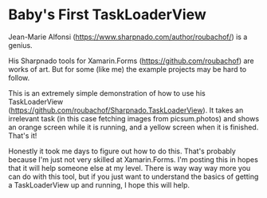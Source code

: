# Baby's First TaskLoaderView

Jean-Marie Alfonsi (https://www.sharpnado.com/author/roubachof/) is a genius.

His Sharpnado tools for Xamarin.Forms (https://github.com/roubachof) are works of art. But for some (like me) the example projects may be hard to follow.

This is an extremely simple demonstration of how to use his TaskLoaderView (https://github.com/roubachof/Sharpnado.TaskLoaderView). It takes an irrelevant task (in this case fetching images from picsum.photos) and shows an orange screen while it is running, and a yellow screen when it is finished. That's it! 

Honestly it took me days to figure out how to do this. That's probably because I'm just not very skilled at Xamarin.Forms. I'm posting this in hopes that it will help someone else at my level. There is way way way more you can do with this tool, but if you just want to understand the basics of getting a TaskLoaderView up and running, I hope this will help.
